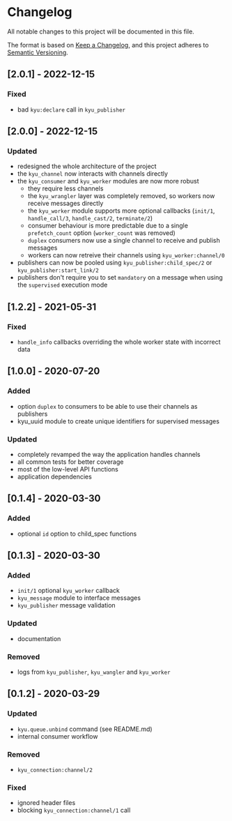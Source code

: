 # Changelog
All notable changes to this project will be documented in this file.

The format is based on [Keep a Changelog](https://keepachangelog.com/en/1.0.0/),
and this project adheres to [Semantic Versioning](https://semver.org/spec/v2.0.0.html).

## [2.0.1] - 2022-12-15
### Fixed
- bad `kyu:declare` call in `kyu_publisher`

## [2.0.0] - 2022-12-15
### Updated
- redesigned the whole architecture of the project
- the `kyu_channel` now interacts with channels directly
- the `kyu_consumer` and `kyu_worker` modules are now more robust
    - they require less channels
    - the `kyu_wrangler` layer was completely removed, so workers now receive messages directly
    - the `kyu_worker` module supports more optional callbacks (`init/1`, `handle_call/3`, `handle_cast/2`, `terminate/2`)
    - consumer behaviour is more predictable due to a single `prefetch_count` option (`worker_count` was removed)
    - `duplex` consumers now use a single channel to receive and publish messages
    - workers can now retreive their channels using `kyu_worker:channel/0`
- publishers can now be pooled using `kyu_publisher:child_spec/2` or `kyu_publisher:start_link/2`
- publishers don't require you to set `mandatory` on a message when using the `supervised` execution mode

## [1.2.2] - 2021-05-31
### Fixed
- `handle_info` callbacks overriding the whole worker state with incorrect data

## [1.0.0] - 2020-07-20
### Added
- option `duplex` to consumers to be able to use their channels as publishers
- kyu_uuid module to create unique identifiers for supervised messages

### Updated
- completely revamped the way the application handles channels
- all common tests for better coverage
- most of the low-level API functions
- application dependencies

## [0.1.4] - 2020-03-30
### Added
- optional `id` option to child_spec functions

## [0.1.3] - 2020-03-30
### Added
- `init/1` optional `kyu_worker` callback
- `kyu_message` module to interface messages
- `kyu_publisher` message validation

### Updated
- documentation

### Removed
- logs from `kyu_publisher`, `kyu_wangler` and `kyu_worker`

## [0.1.2] - 2020-03-29
### Updated
- `kyu.queue.unbind` command (see README.md)
- internal consumer workflow

### Removed
- `kyu_connection:channel/2`

### Fixed
- ignored header files
- blocking `kyu_connection:channel/1` call
